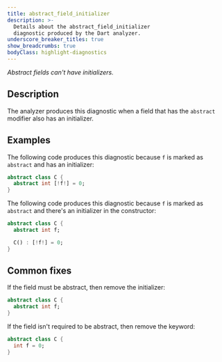```yaml
---
title: abstract_field_initializer
description: >-
  Details about the abstract_field_initializer
  diagnostic produced by the Dart analyzer.
underscore_breaker_titles: true
show_breadcrumbs: true
bodyClass: highlight-diagnostics
---
```


_Abstract fields can't have initializers._

## Description

The analyzer produces this diagnostic when a field that has the `abstract`
modifier also has an initializer.

## Examples

The following code produces this diagnostic because `f` is marked as
`abstract` and has an initializer:

```dart
abstract class C {
  abstract int [!f!] = 0;
}
```

The following code produces this diagnostic because `f` is marked as
`abstract` and there's an initializer in the constructor:

```dart
abstract class C {
  abstract int f;

  C() : [!f!] = 0;
}
```

## Common fixes

If the field must be abstract, then remove the initializer:

```dart
abstract class C {
  abstract int f;
}
```

If the field isn't required to be abstract, then remove the keyword:

```dart
abstract class C {
  int f = 0;
}
```

